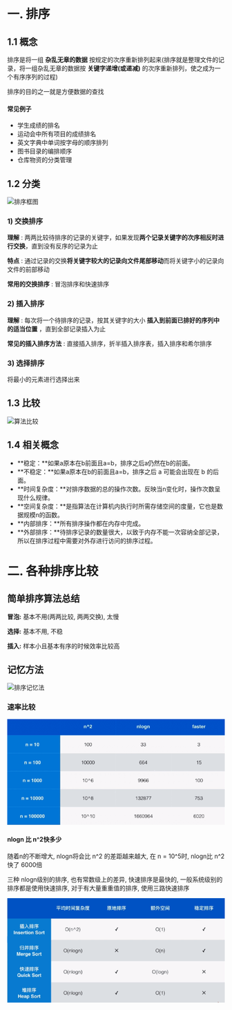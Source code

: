 # 一. 排序

## 1.1 概念

排序是将一组 **杂乱无章的数据** 按规定的次序重新排列起来(排序就是整理文件的记录，将一组杂乱无章的数据按 **关键字递增(或递减)** 的次序重新排列，使之成为一个有序序列的过程)

排序的目的之一就是方便数据的查找

#### 常见例子

- 学生成绩的排名
- 运动会中所有项目的成绩排名
- 英文字典中单词按字母的顺序排列
- 图书目录的编排顺序
- 仓库物资的分类管理

## 1.2 分类

![排序框图](E:/blog/source/images/算法/排序/排序框图.png)

### 1) 交换排序

**理解** : 两两比较待排序的记录的关键字，如果发现**两个记录关键字的次序相反时进行交换**，直到没有反序的记录为止

**特点** : 通过记录的交换**将关键字较大的记录向文件尾部移动**而将关键字小的记录向文件的前部移动

**常用的交换排序** : 冒泡排序和快速排序

### 2) 插入排序

**理解** : 每次将一个待排序的记录，按其关键字的大小 **插入到前面已排好的序列中的适当位置** ，直到全部记录插入为止

**常见的插入排序方法** : 直接插入排序，折半插入排序表，插入排序和希尔排序

### 3) 选择排序

将最小的元素进行选择出来

## 1.3 比较

![算法比较](E:/blog/source/images/算法/排序/算法比较.png)

## 1.4 相关概念

- **稳定：**如果a原本在b前面且a=b，排序之后a仍然在b的前面。
- **不稳定：**如果a原本在b的前面且a=b，排序之后 a 可能会出现在 b 的后面。
- **时间复杂度：**对排序数据的总的操作次数。反映当n变化时，操作次数呈现什么规律。
- **空间复杂度：**是指算法在计算机内执行时所需存储空间的度量，它也是数据规模n的函数。
- **内部排序：**所有排序操作都在内存中完成。
- **外部排序：**待排序记录的数量很大，以致于内存不能一次容纳全部记录，所以在排序过程中需要对外存进行访问的排序过程。



# 二. 各种排序比较

## 简单排序算法总结

**冒泡:** 基本不用(两两比较, 两两交换), 太慢

**选择:** 基本不用, 不稳

**插入:** 样本小且基本有序的时候效率比较高



## 记忆方法



![排序记忆法](C:/Users/zn/Desktop/ALL/秋招/算法/排序/图片/排序记忆法.png)

### 速率比较

![算法时间复杂度速度比较](./图片/算法时间复杂度速度比较.png)

#### nlogn 比 n^2快多少

随着n的不断增大, nlogn将会比 n^2 的差距越来越大, 在 n = 10^5时, nlogn比 n^2快了 6000倍



三种 nlogn级别的排序, 也有常数级上的差异, 快速排序是最快的, 一般系统级别的排序都是使用快速排序, 对于有大量重重值的排序, 使用三路快速排序

![排序算法小总结](./图片/排序算法小总结.png)

